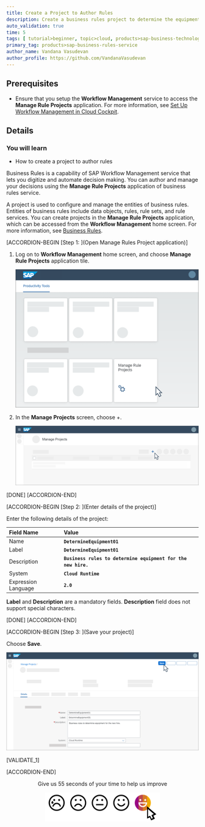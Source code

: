 ```yaml
---
title: Create a Project to Author Rules
description: Create a business rules project to determine the equipment for a new employee based on employee details.
auto_validation: true
time: 5
tags: [ tutorial>beginner, topic>cloud, products>sap-business-technology-platform, products>sap-btp--cloud-foundry-environment]
primary_tag: products>sap-business-rules-service
author_name: Vandana Vasudevan
author_profile: https://github.com/VandanaVasudevan
---
```

## Prerequisites
 - Ensure that you setup the **Workflow Management** service to access the **Manage Rule Projects** application. For more information, see [Set Up Workflow Management in Cloud Cockpit](cp-starter-ibpm-employeeonboarding-1-setup).

## Details
### You will learn
  - How to create a project to author rules

Business Rules is a capability of SAP Workflow Management service that lets you digitize and automate decision making. You can author and manage your decisions using the **Manage Rule Projects** application of business rules service.

A project is used to configure and manage the entities of business rules. Entities of business rules include data objects, rules, rule sets, and rule services. You can create projects in the **Manage Rule Projects** application, which can be accessed from the **Workflow Management** home screen. For more information, see [Business Rules](https://help.sap.com/viewer/product/BUSINESS_RULES/Cloud/en-US).

[ACCORDION-BEGIN [Step 1: ](Open Manage Rules Project application)]

1. Log on to **Workflow Management** home screen, and choose **Manage Rule Projects** application tile.

    ![Workflow Management - MRP](Create-Screenshot1.png)

2. In the **Manage Projects** screen, choose +.

    ![Create a new project](Create-Screenshot2.png)

[DONE]
[ACCORDION-END]

[ACCORDION-BEGIN [Step 2: ](Enter details of the project)]

Enter the following details of the project:

|  Field Name     | Value
|  :------------- | :-------------
|  Name           | **`DetermineEquipment01`**
|  Label           | **`DetermineEquipment01`**
|  Description    | **`Business rules to determine equipment for the new hire.`**
|  System            | **`Cloud Runtime`**
|  Expression Language    | **`2.0`**

**Label** and **Description** are a mandatory fields. **Description** field does not support special characters.

[DONE]
[ACCORDION-END]

[ACCORDION-BEGIN [Step 3: ](Save your project)]

Choose **Save**.

![Save the project](Create-Screenshot3.png)

[VALIDATE_1]

[ACCORDION-END]

<p style="text-align: center;">Give us 55 seconds of your time to help us improve</p>

<p style="text-align: center;"><a href="https://sapinsights.eu.qualtrics.com/jfe/form/SV_0im30RgTkbEEHMV?TutorialID=cp-cf-businessrules04-create-project&graphics=true" target="_blank"><img src="https://raw.githubusercontent.com/SAPDocuments/Tutorials/master/data/images/285738_Emotion_Faces_R_purple.png"></a></p>
